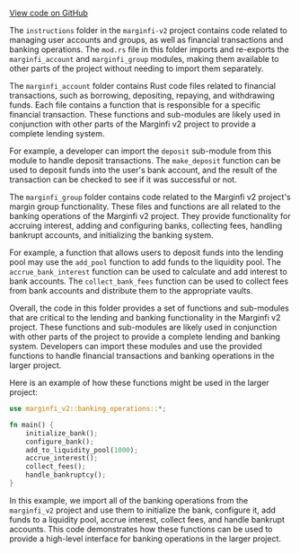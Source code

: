 [View code on GitHub](https://github.com/mrgnlabs/marginfi-v2/.autodoc/docs/json/src/instructions)

The `instructions` folder in the `marginfi-v2` project contains code related to managing user accounts and groups, as well as financial transactions and banking operations. The `mod.rs` file in this folder imports and re-exports the `marginfi_account` and `marginfi_group` modules, making them available to other parts of the project without needing to import them separately.

The `marginfi_account` folder contains Rust code files related to financial transactions, such as borrowing, depositing, repaying, and withdrawing funds. Each file contains a function that is responsible for a specific financial transaction. These functions and sub-modules are likely used in conjunction with other parts of the Marginfi v2 project to provide a complete lending system.

For example, a developer can import the `deposit` sub-module from this module to handle deposit transactions. The `make_deposit` function can be used to deposit funds into the user's bank account, and the result of the transaction can be checked to see if it was successful or not.

The `marginfi_group` folder contains code related to the Marginfi v2 project's margin group functionality. These files and functions are all related to the banking operations of the Marginfi v2 project. They provide functionality for accruing interest, adding and configuring banks, collecting fees, handling bankrupt accounts, and initializing the banking system.

For example, a function that allows users to deposit funds into the lending pool may use the `add_pool` function to add funds to the liquidity pool. The `accrue_bank_interest` function can be used to calculate and add interest to bank accounts. The `collect_bank_fees` function can be used to collect fees from bank accounts and distribute them to the appropriate vaults.

Overall, the code in this folder provides a set of functions and sub-modules that are critical to the lending and banking functionality in the Marginfi v2 project. These functions and sub-modules are likely used in conjunction with other parts of the project to provide a complete lending and banking system. Developers can import these modules and use the provided functions to handle financial transactions and banking operations in the larger project.

Here is an example of how these functions might be used in the larger project:

```rust
use marginfi_v2::banking_operations::*;

fn main() {
    initialize_bank();
    configure_bank();
    add_to_liquidity_pool(1000);
    accrue_interest();
    collect_fees();
    handle_bankruptcy();
}
```

In this example, we import all of the banking operations from the `marginfi_v2` project and use them to initialize the bank, configure it, add funds to a liquidity pool, accrue interest, collect fees, and handle bankrupt accounts. This code demonstrates how these functions can be used to provide a high-level interface for banking operations in the larger project.
